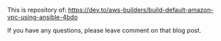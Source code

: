 This is repository of:
https://dev.to/aws-builders/build-default-amazon-vpc-using-ansible-4bdo

If you have any questions, please leave comment on that blog post.
